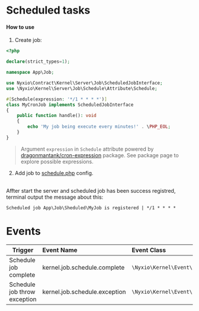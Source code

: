 # Scheduled tasks

#### How to use
1. Create job:
```php
<?php

declare(strict_types=1);

namespace App\Job;

use Nyxio\Contract\Kernel\Server\Job\ScheduledJobInterface;
use \Nyxio\Kernel\Server\Job\Schedule\Attribute\Schedule;

#[Schedule(expression: '*/1 * * * *')]
class MyCronJob implements ScheduledJobInterface
{
    public function handle(): void
    {
        echo 'My job being execute every minutes!' . \PHP_EOL;
    }
}
```
> Argument `expression` in `Schedule` attribute powered by [dragonmantank/cron-expression](https://github.com/dragonmantank/cron-expression) package. See package page to explore possible expressions.

2. Add job to [schedule.php](configuration.md#schedulephp) config.

<br>Affter start the server and scheduled job has been success registred, terminal output the message about this:

```Scheduled job App\Job\Sheduled\MyJob is registered | */1 * * * *```


# Events

| Trigger                       | Event Name                                    | Event Class                  |
|-------------------------------|:----------------------------------|:-----------------------------------------|
| Schedule job complete         | kernel.job.schedule.complete      | `\Nyxio\Kernel\Event\ScheduleComplete`   |
| Schedule job throw exception  | kernel.job.schedule.exception     | `\Nyxio\Kernel\Event\ScheduleException`  |

